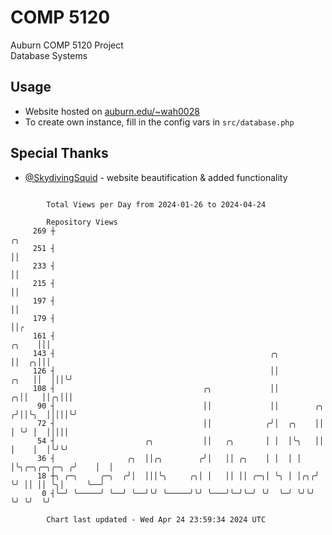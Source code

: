 # COMP 5120
Auburn COMP 5120 Project  
Database Systems

## Usage
- Website hosted on [auburn.edu/~wah0028](https://webhome.auburn.edu/~wah0028/)
- To create own instance, fill in the config vars in `src/database.php`

## Special Thanks
- [@SkydivingSquid](https://github.com/SkydivingSquid) - website beautification & added functionality

```

        Total Views per Day from 2024-01-26 to 2024-04-24

        Repository Views
     269 ┼                                                                                      ╭╮
     251 ┤                                                                                      ││
     233 ┤                                                                                      ││
     215 ┤                                                                                      ││
     197 ┤                                                                                      ││
     179 ┤                                                                                      ││╭
     161 ┤                                                                                ╭╮    │││
     143 ┤                                                ╭╮                              ││  ╭╮│││
     126 ┤                                                ││                         ╭╮   ││  │││╰╯
     108 ┤                                 ╭╮             ││                       ╭╮││   ││╭╮│││
      90 ┤                                 ││             ││        ╭╮            ╭╯││╰╮  │││││╰╯
      72 ┤                                 ││            ╭╯│  ╭╮    ││            │ ╰╯ │  │││││
      54 ┤                    ╭╮           ││   ╭╮       │ │  │╰╮   ││            │    │  │╰╯╰╯
      36 ┤                ╭╮  ││╭╮        ╭╯│   ││ ╭╮    │ │  │ │   │╰╮╭─╮╭─╮╭─╮ ╭╯    │  │
      18 ┼╮ ╭─╮     ╭─╮  ╭╯│  │││╰╮     ╭╮│ │   ││ ││ ╭─╮│ ╰╮ │ │╭╮╭╯ ╰╯ ││ ││ ╰╮│     ╰──╯
       0 ┤╰─╯ ╰─────╯ ╰──╯ ╰──╯╰╯ ╰─────╯╰╯ ╰───╯╰─╯╰─╯ ╰╯  ╰─╯ ╰╯╰╯     ╰╯ ╰╯  ╰╯

        Chart last updated - Wed Apr 24 23:59:34 2024 UTC
        
```

